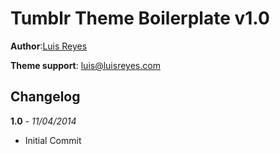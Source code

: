 Tumblr Theme Boilerplate v1.0
==============================

<strong>Author</strong>:<a href="http://luisreyes.com" title="luisreyes.com">Luis Reyes</a>


<strong>Theme support</strong>:
<a href="&#109;&#97;&#105;&#108;&#116;&#111;&#58;%6C%75%69%73%40%6C%75%69%73%72%65%79%65%73%2E%63%6F%6D">luis@luisreyes.com</a>


Changelog
---

**1.0** - *11/04/2014*
<ul>
<li>Initial Commit</li>
</ul>
